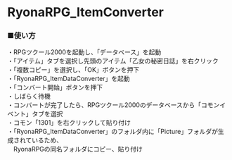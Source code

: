 # RyonaRPG_ItemConverter
### ■使い方  
・RPGツクール2000を起動し、「データベース」を起動  
・「アイテム」タブを選択し先頭のアイテム「乙女の秘密日誌」を右クリック  
・「複数コピー」を選択し、「OK」ボタンを押下  
・「RyonaRPG_ItemDataConverter」を起動  
・「コンバート開始」ボタンを押下  
・しばらく待機  
・コンバートが完了したら、RPGツクール2000のデータベースから「コモンイベント」タブを選択  
・コモン「1301」を右クリックして貼り付け  
・「RyonaRPG_ItemDataConverter」のフォルダ内に「Picture」フォルダが生成されているため、  
　RyonaRPGの同名フォルダにコピー、貼り付け  
